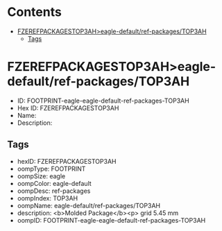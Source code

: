



Contents
========

* [FZEREFPACKAGESTOP3AH>eagle-default/ref-packages/TOP3AH](#fzerefpackagestop3aheagle-defaultref-packagestop3ah)
	* [Tags](#tags)

# FZEREFPACKAGESTOP3AH>eagle-default/ref-packages/TOP3AH

- ID: FOOTPRINT-eagle-eagle-default-ref-packages-TOP3AH
- Hex ID: FZEREFPACKAGESTOP3AH
- Name: 
- Description: 

## Tags

- hexID: FZEREFPACKAGESTOP3AH
- oompType: FOOTPRINT
- oompSize: eagle
- oompColor: eagle-default
- oompDesc: ref-packages
- oompIndex: TOP3AH
- oompName: eagle-default/ref-packages/TOP3AH
- description: &lt;b&gt;Molded Package&lt;/b&gt;&lt;p&gt;&#xD;
grid 5.45 mm
- oompID: FOOTPRINT-eagle-eagle-default-ref-packages-TOP3AH
